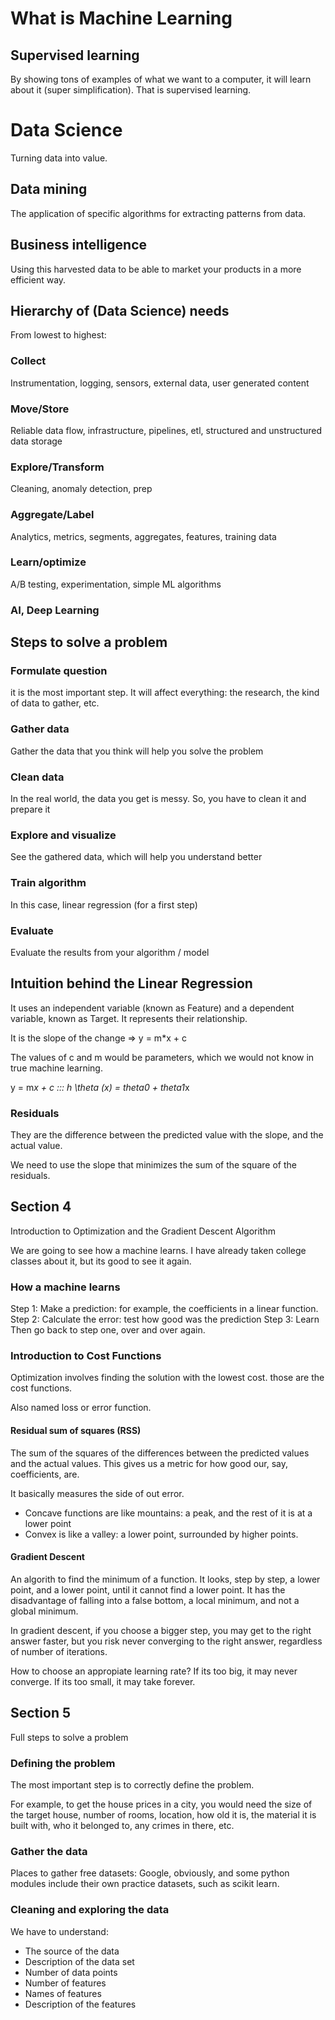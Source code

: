 # What is Machine Learning

## Supervised learning

By showing tons of examples of what we want to a computer, it will learn about it (super simplification). That is supervised learning. 

# Data Science

Turning data into value. 

## Data mining

The application of specific algorithms for extracting patterns from data. 

## Business intelligence

Using this harvested data to be able to market your products in a more efficient way. 

## Hierarchy of (Data Science) needs

From lowest to highest: 

### Collect
Instrumentation, logging, sensors, external data, user generated content

### Move/Store

Reliable data flow, infrastructure, pipelines, etl, structured and unstructured data storage

### Explore/Transform

Cleaning, anomaly detection, prep

### Aggregate/Label

Analytics, metrics, segments, aggregates, features, training data

### Learn/optimize

A/B testing, experimentation, simple ML algorithms

### AI, Deep Learning

## Steps to solve a problem

### Formulate question

it is the most important step. It will affect everything: the research, the kind of data to gather, etc. 

### Gather data

Gather the data that you think will help you solve the problem 

### Clean data

In the real world, the data you get is messy. So, you have to clean it and prepare it

### Explore and visualize

See the gathered data, which will help you understand better 

### Train algorithm

In this case, linear regression (for a first step)

### Evaluate

Evaluate the results from your algorithm / model

## Intuition behind the Linear Regression

It uses an independent variable (known as Feature) and a dependent variable, known as Target. 
It represents their relationship. 

It is the slope of the change => y = m*x + c

The values of c and m would be parameters, which we would not know in true machine learning. 

y = m*x + c ::: h \theta (x) = theta0 + theta1*x

### Residuals

They are the difference between the predicted value with the slope, and the actual value. 

We need to use the slope that minimizes the sum of the square of the residuals. 


## Section 4 

Introduction to Optimization and the Gradient Descent Algorithm

We are going to see how a machine learns. 
I have already taken college classes about it, but its good to see it again. 

### How a machine learns

Step 1: Make a prediction: for example, the coefficients in a linear function. 
Step 2: Calculate the error: test how good was the prediction
Step 3: Learn
Then go back to step one, over and over again. 


### Introduction to Cost Functions

Optimization involves finding the solution with the lowest cost. those are the cost functions. 

Also named loss or error function. 

#### Residual sum of squares (RSS)

The sum of the squares of the differences between the predicted values and the actual values. This gives us a metric for how good our, say, coefficients, are. 

It basically measures the side of out error. 


* Concave functions are like mountains: a peak, and the rest of it is at a lower point
* Convex is like a valley: a lower point, surrounded by higher points. 

#### Gradient Descent

An algorith to find the minimum of a function. It looks, step by step, a lower point, and a lower point, until it cannot find a lower point. It has the disadvantage of falling into a false bottom, a local minimum, and not a global minimum. 

In gradient descent, if you choose a bigger step, you may get to the right answer faster, but you risk never converging to the right answer, regardless of number of iterations. 

How to choose an appropiate learning rate? 
If its too big, it may never converge.
If its too small, it may take forever. 


## Section 5

Full steps to solve a problem

### Defining the problem

The most important step is to correctly define the problem. 

For example, to get the house prices in a city, you would need the size of the target house, number of rooms, location, how old it is, the material it is built with, who it belonged to, any crimes in there, etc. 

### Gather the data

Places to gather free datasets: Google, obviously, and some python modules include their own practice datasets, such as scikit learn. 

### Cleaning and exploring the data

We have to understand: 
* The source of the data
* Description of the data set
* Number of data points
* Number of features
* Names of features
* Description of the features